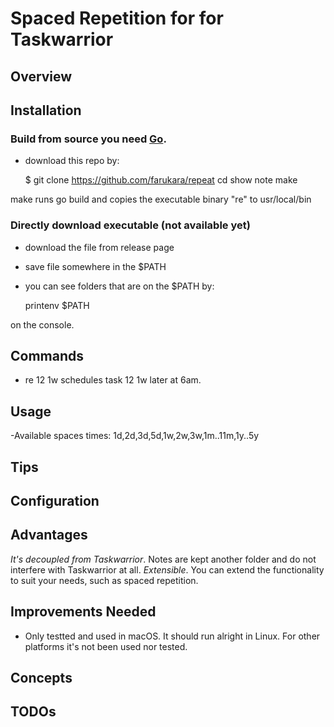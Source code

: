 # Spaced Repetition for for Taskwarrior

## Overview
## Installation
### Build from source you need [Go](https://go.dev/).
- download this repo by:

    $ git clone https://github.com/farukara/repeat
    cd show note
    make

make runs go build and copies the executable binary "re" to usr/local/bin

### Directly download executable (not available yet)
- download the file from release page 
- save file somewhere in the $PATH
- you can see folders that are on the $PATH by:

    printenv $PATH

on the console.

## Commands
- re 12 1w
schedules task 12 1w later at 6am.

## Usage
-Available spaces times: 1d,2d,3d,5d,1w,2w,3w,1m..11m,1y..5y

## Tips
## Configuration

## Advantages

*It's decoupled from Taskwarrior*. Notes are kept another folder and do not interfere with Taskwarrior at all.
*Extensible*. You can extend the functionality to suit your needs, such as spaced repetition.

## Improvements Needed

- Only testted and used in macOS. It should run alright in Linux. For other platforms it's not been used nor tested.

## Concepts

## TODOs
